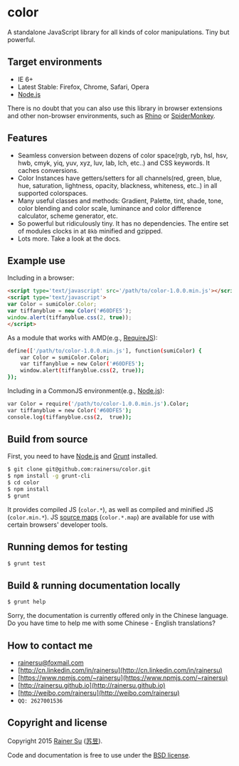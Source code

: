 # color
A standalone JavaScript library for all kinds of color manipulations. Tiny but powerful. 


Target environments
-------------------

- IE 6+
- Latest Stable: Firefox, Chrome, Safari, Opera
- [Node.js](https://nodejs.org/)

There is no doubt that you can also use this library in browser extensions and other non-browser environments, such as [Rhino](https://github.com/mozilla/rhino) or [SpiderMonkey](https://developer.mozilla.org/en-US/docs/Mozilla/Projects/SpiderMonkey?redirectlocale=en-US&redirectslug=SpiderMonkey).

Features
--------

- Seamless conversion between dozens of color space(rgb, ryb, hsl, hsv, hwb, cmyk, yiq, yuv, xyz, luv, lab, lch, etc..) and CSS keywords. It caches conversions.
- Color Instances have getters/setters for all channels(red, green, blue, hue, saturation, lightness, opacity, blackness, whiteness, etc..) in all supported colorspaces. 
- Many useful classes and methods: Gradient, Palette, tint, shade, tone, color blending and color scale, luminance and color difference calculator, scheme generator, etc.
- So powerful but ridiculously tiny. It has no dependencies. The entire set of modules clocks in at ` 8kb ` minified and gzipped. 
- Lots more. Take a look at the docs.

Example use
-----------

Including in a browser:

```html
<script type='text/javascript' src='/path/to/color-1.0.0.min.js'></script>
<script type='text/javascript'>
var Color = sumiColor.Color;
var tiffanyblue = new Color('#60DFE5');
window.alert(tiffanyblue.css(2, true));
</script>
```

As a module that works with AMD(e.g., [RequireJS](http://requirejs.org/)):

```bash
define(['/path/to/color-1.0.0.min.js'], function(sumiColor) {
    var Color = sumiColor.Color;
    var tiffanyblue = new Color('#60DFE5');
    window.alert(tiffanyblue.css(2, true));
});
```

Including in a CommonJS environment(e.g., [Node.js](https://nodejs.org/)):

```bash
var Color = require('/path/to/color-1.0.0.min.js').Color;
var tiffanyblue = new Color('#60DFE5');
console.log(tiffanyblue.css(2,  true));
```

Build from source
-----------------

First, you need to have [Node.js](https://nodejs.org/) and [Grunt](http://gruntjs.com/) installed.

```bash
$ git clone git@github.com:rainersu/color.git
$ npm install -g grunt-cli
$ cd color
$ npm install
$ grunt
```

It provides compiled JS (`color.*`), as well as compiled and minified JS (`color.min.*`). JS [source maps](https://developers.google.com/chrome-developer-tools/docs/css-preprocessors) (`color.*.map`) are available for use with certain browsers' developer tools.

Running demos for testing
-------------------------

```bash
$ grunt test
```

Build & running documentation locally
-------------------------------------

```bash
$ grunt help
```

Sorry, the documentation is currently offered only in the Chinese language. Do you have time to help me with some Chinese - English translations?

How to contact me
-----------------

- [rainersu@foxmail.com](mailto:rainersu@foxmail.com)
- [http://cn.linkedin.com/in/rainersu](http://cn.linkedin.com/in/rainersu)
- [https://www.npmjs.com/~rainersu](https://www.npmjs.com/~rainersu)
- [http://rainersu.github.io](http://rainersu.github.io)
- [http://weibo.com/rainersu](http://weibo.com/rainersu)
- ``QQ: 2627001536``

Copyright and license
---------------------

Copyright 2015 [Rainer Su](mailto:rainersu@foxmail.com) ([苏昱](http://cn.linkedin.com/in/rainersu)).

Code and documentation is free to use under the [BSD license](https://github.com/rainersu/color/blob/master/LICENSE.md).
